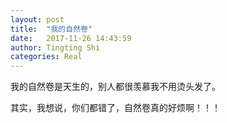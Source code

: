 ```yaml
---
layout: post
title:  "我的自然卷"
date:   2017-11-26 14:43:59
author: Tingting Shi
categories: Real
---
```


我的自然卷是天生的，别人都很羡慕我不用烫头发了。


其实，我想说，你们都错了，自然卷真的好烦啊！！！
